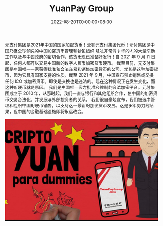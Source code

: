 ﻿---
title: "YuanPay Group"
description: "现在是时候让中国再次引领技术，采用世界上第一个政府支持的加密货币"
date: 2022-08-20T00:00:00+08:00
lastmod: 2022-08-20T00:00:00+08:00
draft: false
authors: [“boogArno”]
featuredImage: "yuanpay-group.png"
tags: ["High risk","YuanPay Group"]
categories: ["nfts"]
nfts: ["High risk"]
blockchain: "BSC"
website: "https://yuanpaygroup.asia/"
twitter: "https://twitter.com/yuan_pay"
discord: ""
telegram: "https://t.me/YuanPay_Official"
github: ""
youtube: ""
twitch: ""
facebook: ""
instagram: ""
reddit: "https://www.reddit.com/user/YuanPayOfficial"
medium: "https://medium.com/@YuanPayOfficial"
steam: ""
gitbook: ""
googleplay: ""
appstore: ""
status: "Live"
weight: 
lightgallery: true
toc: true
pinned: false
recommend: false
recommend1: false
---
元支付集团是2021年中国的国家加密货币！营销元支付集团代币！元付集团是中国乃至全球领先的中国加密货币管理和钱包组织
经过非常有才华的人的大量辛勤工作以及与中国政府的密切合作，该货币现已准备好发行！自 2021 年 9 月 11 日起，任何人都可以交易中国新的数字人民币加密货币硬币。
截至目前，元支付集团是中国唯一一家获得批准和合法交易和销售加密货币的公司，尤其是这种加密货币，因为它具有国家支持的性质。截至 2021 年 9 月，中国宣布禁止销售或交换任何 ICO 或加密货币，即使是交换也是违法的。现在这种情况正在发生变化，而这种新硬币就是原因。
我们是中国唯一官方批准和控制的合法加密平台。元付集团成立于 2010 年，从那时起，我们一直与银行和其他组织合作，使中国的加密货币交易合法化，并发展与外部投资者的关系。
我们很自豪地宣布，我们被选中管理和组织中国的硬币销售，以支持这一最新的加密货币发展。这是多年努力的结果，但中国的金融基础设施即将永远改变。

![yuanpaygroup-dapp-other-bsc-image3_0c24ff4af21c0325c6c8fcd8c8568a69](yuanpaygroup-dapp-other-bsc-image3_0c24ff4af21c0325c6c8fcd8c8568a69.png)